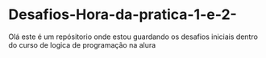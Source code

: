 # Desafios-Hora-da-pratica-1-e-2-
Olá este é um repósitorio onde estou guardando os desafios iniciais dentro do curso de logica de programação na alura
